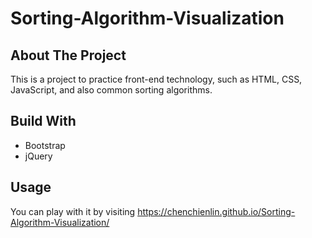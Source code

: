 # Sorting-Algorithm-Visualization

## About The Project
This is a project to practice front-end technology, such as HTML, CSS, JavaScript, and also common sorting algorithms.

## Build With
- Bootstrap
- jQuery

## Usage
You can play with it by visiting https://chenchienlin.github.io/Sorting-Algorithm-Visualization/
